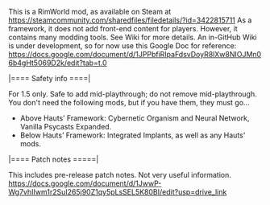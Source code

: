 This is a RimWorld mod, as available on Steam at https://steamcommunity.com/sharedfiles/filedetails/?id=3422815711
As a framework, it does not add front-end content for players. However, it contains many modding tools.
See Wiki for more details. An in-GitHub Wiki is under development, so for now use this Google Doc for reference: https://docs.google.com/document/d/1JPPbfiRIpaFdsvDoyR8lXw8NIOJMn06b4gHt5069D2k/edit?tab=t.0


|==== Safety info ====|

For 1.5 only.
Safe to add mid-playthrough; do not remove mid-playthrough.
You don't need the following mods, but if you have them, they must go...
* Above Hauts’ Framework: Cybernetic Organism and Neural Network, Vanilla Psycasts Expanded.
* Below Hauts’ Framework: Integrated Implants, as well as any Hauts' mods.


|==== Patch notes =====|

This includes pre-release patch notes. Not very useful information.
https://docs.google.com/document/d/1JwwP-Wg7vhIIwm1r2SuI265j90Z1qy5pLsSEL5K80BI/edit?usp=drive_link
